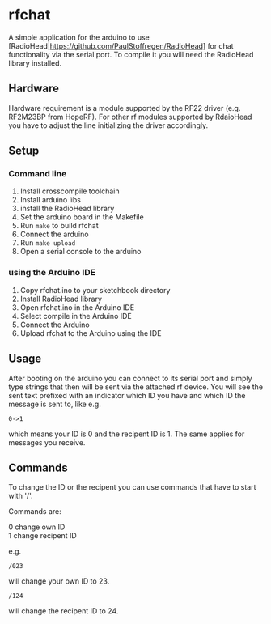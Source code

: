 # rfchat

A simple application for the arduino to use [RadioHead|https://github.com/PaulStoffregen/RadioHead] for chat functionality via the serial port. To compile it you will need the RadioHead library installed.

## Hardware
Hardware requirement is a module supported by the RF22 driver (e.g. RF2M23BP from HopeRF). For other rf modules supported by RdaioHead you have to adjust the line initializing the driver accordingly.

## Setup
### Command line
1. Install crosscompile toolchain
2. Install arduino libs
3. install the RadioHead library
4. Set the arduino board in the Makefile
5. Run `make` to build rfchat
6. Connect the arduino
7. Run `make upload`
8. Open a serial console to the arduino

### using the Arduino IDE
1. Copy rfchat.ino to your sketchbook directory
2. Install RadioHead library
3. Open rfchat.ino in the Arduino IDE
4. Select compile in the Arduino IDE
5. Connect the Arduino
6. Upload rfchat to the Arduino using the IDE


## Usage
After booting on the arduino you can connect to its serial port and simply type strings that then will be sent via the attached rf device. You will see the sent text prefixed with an indicator which ID you have and which ID the message is sent to, like e.g.

```
0->1
```

which means your ID is 0 and the recipent ID is 1. 
The same applies for messages you receive.

## Commands
To change the ID or the recipent you can use commands that have to start with '/'.

Commands are:

0 change own ID<br>
1 change recipent ID

e.g.

```
/023
```

will change your own ID to 23.

```
/124
```

will change the recipent ID to 24.
